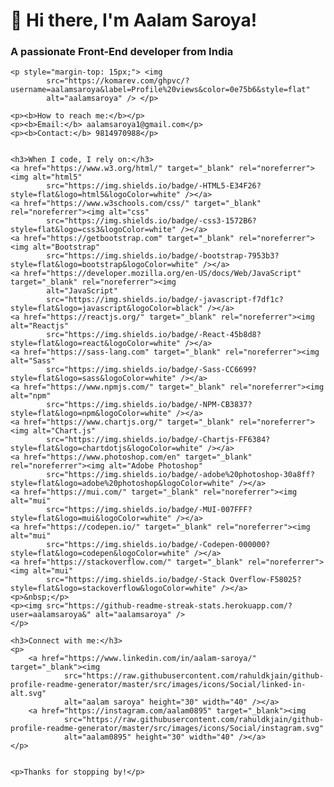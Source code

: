 <h1>👋 Hi there, I'm Aalam Saroya!</h1>
    <h3>A passionate Front-End developer from India</h3>

    <p style="margin-top: 15px;"> <img
            src="https://komarev.com/ghpvc/?username=aalamsaroya&label=Profile%20views&color=0e75b6&style=flat"
            alt="aalamsaroya" /> </p>

    <p><b>How to reach me:</b></p>
    <p><b>Email:</b> aalamsaroya1@gmail.com</p>
    <p><b>Contact:</b> 9814970988</p>


    <h3>When I code, I rely on:</h3>
    <a href="https://www.w3.org/html/" target="_blank" rel="noreferrer"><img alt="html5"
            src="https://img.shields.io/badge/-HTML5-E34F26?style=flat&logo=html5&logoColor=white" /></a>
    <a href="https://www.w3schools.com/css/" target="_blank" rel="noreferrer"><img alt="css"
            src="https://img.shields.io/badge/-css3-1572B6?style=flat&logo=css3&logoColor=white" /></a>
    <a href="https://getbootstrap.com" target="_blank" rel="noreferrer"><img alt="Bootstrap"
            src="https://img.shields.io/badge/-bootstrap-7953b3?style=flat&logo=bootstrap&logoColor=white" /></a>
    <a href="https://developer.mozilla.org/en-US/docs/Web/JavaScript" target="_blank" rel="noreferrer"><img
            alt="JavaScript"
            src="https://img.shields.io/badge/-javascript-f7df1c?style=flat&logo=javascript&logoColor=black" /></a>
    <a href="https://reactjs.org/" target="_blank" rel="noreferrer"><img alt="Reactjs"
            src="https://img.shields.io/badge/-React-45b8d8?style=flat&logo=react&logoColor=white" /></a>
    <a href="https://sass-lang.com" target="_blank" rel="noreferrer"><img alt="Sass"
            src="https://img.shields.io/badge/-Sass-CC6699?style=flat&logo=sass&logoColor=white" /></a>
    <a href="https://www.npmjs.com/" target="_blank" rel="noreferrer"><img alt="npm"
            src="https://img.shields.io/badge/-NPM-CB3837?style=flat&logo=npm&logoColor=white" /></a>
    <a href="https://www.chartjs.org/" target="_blank" rel="noreferrer"><img alt="Chart.js"
            src="https://img.shields.io/badge/-Chartjs-FF6384?style=flat&logo=chartdotjs&logoColor=white" /></a>
    <a href="https://www.photoshop.com/en" target="_blank" rel="noreferrer"><img alt="Adobe Photoshop"
            src="https://img.shields.io/badge/-adobe%20photoshop-30a8ff?style=flat&logo=adobe%20photoshop&logoColor=white" /></a>
    <a href="https://mui.com/" target="_blank" rel="noreferrer"><img alt="mui"
            src="https://img.shields.io/badge/-MUI-007FFF?style=flat&logo=mui&logoColor=white" /></a>
    <a href="https://codepen.io/" target="_blank" rel="noreferrer"><img alt="mui"
            src="https://img.shields.io/badge/-Codepen-000000?style=flat&logo=codepen&logoColor=white" /></a>
    <a href="https://stackoverflow.com/" target="_blank" rel="noreferrer"><img alt="mui"
            src="https://img.shields.io/badge/-Stack Overflow-F58025?style=flat&logo=stackoverflow&logoColor=white" /></a>
    <p>&nbsp;</p>
    <p><img src="https://github-readme-streak-stats.herokuapp.com/?user=aalamsaroya&" alt="aalamsaroya" />
    </p>

    <h3>Connect with me:</h3>
    <p>
        <a href="https://www.linkedin.com/in/aalam-saroya/" target="_blank"><img
                src="https://raw.githubusercontent.com/rahuldkjain/github-profile-readme-generator/master/src/images/icons/Social/linked-in-alt.svg"
                alt="aalam saroya" height="30" width="40" /></a>
        <a href="https://instagram.com/aalam0895" target="_blank"><img
                src="https://raw.githubusercontent.com/rahuldkjain/github-profile-readme-generator/master/src/images/icons/Social/instagram.svg"
                alt="aalam0895" height="30" width="40" /></a>
    </p>


    <p>Thanks for stopping by!</p>
